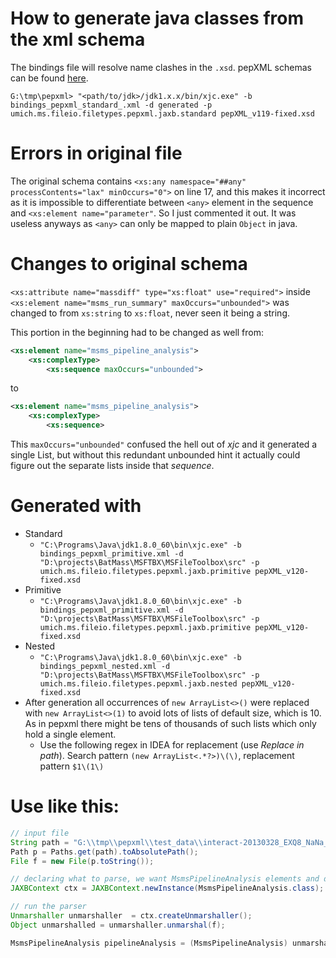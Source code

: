 # How to generate java classes from the xml schema
The bindings file will resolve name clashes in the `.xsd`.
pepXML schemas can be found [here](https://sourceforge.net/p/sashimi/code/HEAD/tree/trunk/trans_proteomic_pipeline/schema/).

`G:\tmp\pepxml>
	"<path/to/jdk>/jdk1.x.x/bin/xjc.exe"
	-b bindings_pepxml_standard_.xml
	-d generated
	-p umich.ms.fileio.filetypes.pepxml.jaxb.standard
	pepXML_v119-fixed.xsd`

# Errors in original file
The original schema contains `<xs:any namespace="##any" processContents="lax" minOccurs="0">`
on line 17, and this makes it incorrect as it is impossible to differentiate between
`<any>` element in the sequence and `<xs:element name="parameter"`. So I just commented it
out. It was useless anyways as `<any>` can only be mapped to plain `Object` in java.

# Changes to original schema
`<xs:attribute name="massdiff" type="xs:float" use="required">` inside `<xs:element name="msms_run_summary" maxOccurs="unbounded">`
was changed to from `xs:string` to `xs:float`, never seen it being a string.

This portion in the beginning had to be changed as well from:
```xml
<xs:element name="msms_pipeline_analysis">
    <xs:complexType>
        <xs:sequence maxOccurs="unbounded">
```
to
```xml
<xs:element name="msms_pipeline_analysis">
    <xs:complexType>
        <xs:sequence>
```
This `maxOccurs="unbounded"` confused the hell out of _xjc_ and it generated a single List<Object>, but without this
redundant unbounded hint it actually could figure out the separate lists inside that _sequence_.

# Generated with
* Standard
  * `"C:\Programs\Java\jdk1.8.0_60\bin\xjc.exe" -b bindings_pepxml_primitive.xml -d "D:\projects\BatMass\MSFTBX\MSFileToolbox\src" -p umich.ms.fileio.filetypes.pepxml.jaxb.primitive pepXML_v120-fixed.xsd`
* Primitive 
  * `"C:\Programs\Java\jdk1.8.0_60\bin\xjc.exe" -b bindings_pepxml_primitive.xml -d "D:\projects\BatMass\MSFTBX\MSFileToolbox\src" -p umich.ms.fileio.filetypes.pepxml.jaxb.primitive pepXML_v120-fixed.xsd`
* Nested 
  * `"C:\Programs\Java\jdk1.8.0_60\bin\xjc.exe" -b bindings_pepxml_nested.xml -d "D:\projects\BatMass\MSFTBX\MSFileToolbox\src" -p umich.ms.fileio.filetypes.pepxml.jaxb.nested pepXML_v120-fixed.xsd`
* After generation all occurrences of  `new ArrayList<>()` were replaced with `new ArrayList<>(1)` to avoid lots of lists
 of default size, which is 10. As in pepxml there might be tens of thousands of such lists which only hold a single element.
  * Use the following regex in IDEA for replacement (use _Replace in path_). Search pattern `(new ArrayList<.*?>)\(\)`,
  replacement pattern `$1\(1\)`

# Use like this:

```java
// input file
String path = "G:\\tmp\\pepxml\\test_data\\interact-20130328_EXQ8_NaNa_SA_HeLa_rep04_06.pep.xml";
Path p = Paths.get(path).toAbsolutePath();
File f = new File(p.toString());

// declaring what to parse, we want MsmsPipelineAnalysis elements and don't care about the rest
JAXBContext ctx = JAXBContext.newInstance(MsmsPipelineAnalysis.class);

// run the parser
Unmarshaller unmarshaller  = ctx.createUnmarshaller();
Object unmarshalled = unmarshaller.unmarshal(f);

MsmsPipelineAnalysis pipelineAnalysis = (MsmsPipelineAnalysis) unmarshalled;
```

